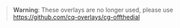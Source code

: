 > **Warning**: These overlays are no longer used, please use https://github.com/cq-overlays/cg-offthedial
